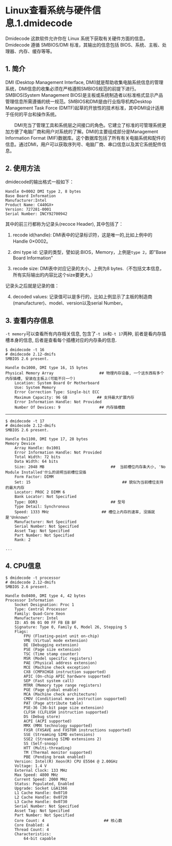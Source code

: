 # Linux查看系统与硬件信息.1.dmidecode

Dmidecode 这款软件允许你在 Linux 系统下获取有关硬件方面的信息。Dmidecode 遵循 SMBIOS/DMI 标准，其输出的信息包括 BIOS、系统、主板、处理器、内存、缓存等等。

## 1. 简介

DMI (Desktop Management Interface, DMI)就是帮助收集电脑系统信息的管理系统，DMI信息的收集必须在严格遵照SMBIOS规范的前提下进行。 SMBIOS(System Management BIOS)是主板或系统制造者以标准格式显示产品管理信息所需遵循的统一规范。SMBIOS和DMI是由行业指导机构Desktop Management Task Force (DMTF)起草的开放性的技术标准，其中DMI设计适用于任何的平台和操作系统。

　　DMI充当了管理工具和系统层之间接口的角色。它建立了标准的可管理系统更加方便了电脑厂商和用户对系统的了解。DMI的主要组成部分是Management Information Format (MIF)数据库。这个数据库包括了所有有关电脑系统和配件的信息。通过DMI，用户可以获取序列号、电脑厂商、串口信息以及其它系统配件信息。

## 2. 使用方法

dmidecode的输出格式一般如下：

```
Handle 0×0002 DMI type 2, 8 bytes
Base Board Information
Manufacturer:Intel
Product Name: C440GX+
Version: 727281-0001
Serial Number: INCY92700942
```

其中的前三行都称为记录头(recoce Header), 其中包括了：

1. recode id(handle): DMI表中的记录标识符，这是唯一的,比如上例中的Handle 0×0002。

2. dmi type id: 记录的类型，譬如说:BIOS，Memory，上例是`type 2`，即”Base Board Information”

3. recode size: DMI表中对应记录的大小，上例为8 bytes.（不包括文本信息，所有实际输出的内容比这个size要更大。）

记录头之后就是记录的值：

4. decoded values: 记录值可以是多行的，比如上例显示了主板的制造商(manufacturer)、model、version以及serial Number。

## 3. 查看内存信息

`-t memory`可以查看所有内存相关信息, 包含了`-t 16`和`-t 17`两种, 前者是看内存插槽本身的信息, 后者是查看每个插槽对应的内存条的信息.

```
$ dmidecode -t 16
# dmidecode 2.12-dmifs
SMBIOS 2.6 present.

Handle 0x1000, DMI type 16, 15 bytes
Physical Memory Array                    ## 物理内存设备, 一个这东西有多个内存插槽, 安装在主板上(可能不只一个)
	Location: System Board Or Motherboard
	Use: System Memory
	Error Correction Type: Single-bit ECC
	Maximum Capacity: 96 GB          	## 支持最大扩展内存
	Error Information Handle: Not Provided
	Number Of Devices: 9                 ## 内存插槽数
```

------

```
$ dmidecode -t 17
# dmidecode 2.12-dmifs
SMBIOS 2.6 present.

Handle 0x1100, DMI type 17, 28 bytes
Memory Device
	Array Handle: 0x1001
	Error Information Handle: Not Provided
	Total Width: 72 bits
	Data Width: 64 bits
	Size: 2048 MB                             ##  当前槽位内存条大小, 'No Module Installed'什么的说明当前槽位没插
	Form Factor: DIMM
	Set: 15                                        ## 貌似为当前槽位支持的最大内存
	Locator: PROC 2 DIMM 6
	Bank Locator: Not Specified
	Type: DDR3                                ## 型号
	Type Detail: Synchronous
	Speed: 1333 MHz                       ## 槽位上内存的速率, 没插就是'Unknown'
	Manufacturer: Not Specified
	Serial Number: Not Specified
	Asset Tag: Not Specified
	Part Number: Not Specified
	Rank: 2

...
```

## 4. CPU信息

```
$ dmidecode -t processor
# dmidecode 2.12-dmifs
SMBIOS 2.6 present.

Handle 0x0400, DMI type 4, 42 bytes
Processor Information
	Socket Designation: Proc 1
	Type: Central Processor
	Family: Quad-Core Xeon
	Manufacturer: Intel
	ID: A5 06 01 00 FF FB EB BF
	Signature: Type 0, Family 6, Model 26, Stepping 5
	Flags:
		FPU (Floating-point unit on-chip)
		VME (Virtual mode extension)
		DE (Debugging extension)
		PSE (Page size extension)
		TSC (Time stamp counter)
		MSR (Model specific registers)
		PAE (Physical address extension)
		MCE (Machine check exception)
		CX8 (CMPXCHG8 instruction supported)
		APIC (On-chip APIC hardware supported)
		SEP (Fast system call)
		MTRR (Memory type range registers)
		PGE (Page global enable)
		MCA (Machine check architecture)
		CMOV (Conditional move instruction supported)
		PAT (Page attribute table)
		PSE-36 (36-bit page size extension)
		CLFSH (CLFLUSH instruction supported)
		DS (Debug store)
		ACPI (ACPI supported)
		MMX (MMX technology supported)
		FXSR (FXSAVE and FXSTOR instructions supported)
		SSE (Streaming SIMD extensions)
		SSE2 (Streaming SIMD extensions 2)
		SS (Self-snoop)
		HTT (Multi-threading)
		TM (Thermal monitor supported)
		PBE (Pending break enabled)
	Version: Intel(R) Xeon(R) CPU E5504 @ 2.00GHz            
	Voltage: 1.4 V
	External Clock: 133 MHz
	Max Speed: 4800 MHz
	Current Speed: 2000 MHz
	Status: Populated, Enabled
	Upgrade: Socket LGA1366
	L1 Cache Handle: 0x0710
	L2 Cache Handle: 0x0720
	L3 Cache Handle: 0x0730
	Serial Number: Not Specified
	Asset Tag: Not Specified
	Part Number: Not Specified
	Core Count: 4                          ## 核心数
	Core Enabled: 4
	Thread Count: 4
	Characteristics:
		64-bit capable

```

